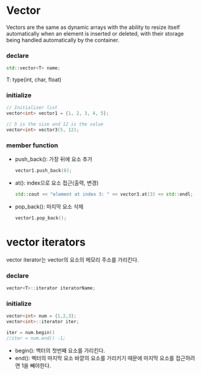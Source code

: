 # Vector

Vectors are the same as dynamic arrays with the ability to resize itself automatically when an element is inserted or deleted, with their storage being handled automatically by the container.

### declare
```cpp
std::vector<T> name;
```
T: type(int, char, float)


### initialize
```cpp
// Initializer list
vector<int> vector1 = {1, 2, 3, 4, 5};
```

```cpp
// 5 is the size and 12 is the value
vector<int> vector3(5, 12);
```

### member function

- push_back(): 가장 뒤에 요소 추가
  ```cpp
  vector1.push_back(6);
  ```
- at(): index으로 요소 접근(출력, 변경)
  ```cpp
  std::cout << "element at index 3: " << vector3.at(3) << std::endl;
  ```
- pop_back(): 마지막 요소 삭제
  ```cpp
  vector1.pop_back();
  ```

# vector iterators
vector iterator는 vector의 요소의 메모리 주소를 가리킨다.

### declare
```cpp
vector<T>::iterator iteratorName;
```

### initialize
```cpp
vector<int> num = {1,2,3};
vector<int>::iterator iter;

iter = num.begin()
//iter = num.end() -1;
```

- begin(): 백터의 첫번째 요소를 가리킨다.
- end(): 벡터의 마지막 요소 바깥의 요소를 가리키기 때문에 마지막 요소를 접근하려면 1을 빼야한다.

